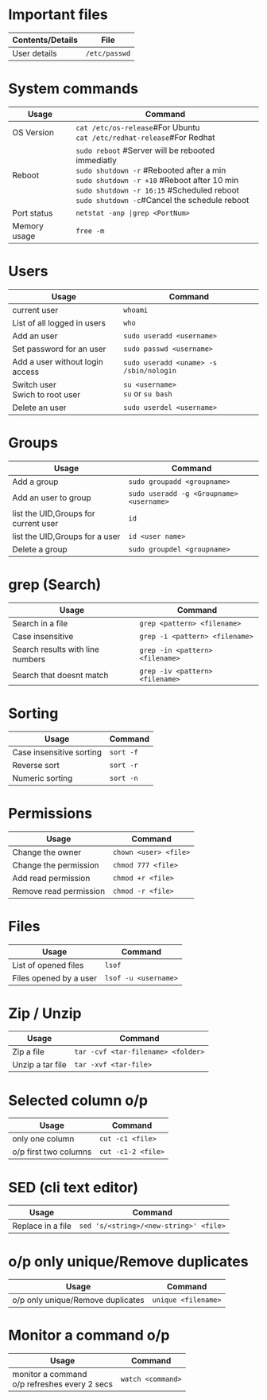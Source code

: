 # Important files
Contents/Details | File
---------------- | ----
User details | `/etc/passwd`

# System commands
Usage | Command
------ | ------
  OS Version | `cat /etc/os-release`#For Ubuntu</br>`cat /etc/redhat-release`#For Redhat
  Reboot | `sudo reboot` #Server will be rebooted immediatly </br>`sudo shutdown -r` #Rebooted after a min </br>`sudo shutdown -r +10` #Reboot after 10 min</br>`sudo shutdown -r 16:15` #Scheduled reboot</br>`sudo shutdown -c`#Cancel the schedule reboot
  Port status | `netstat -anp \|grep <PortNum>`
  Memory usage | `free -m`
  
# Users
Usage | Command
----- | -------
current user | `whoami`
List of all logged in users | `who`
Add an user | `sudo useradd <username>`
Set password for an user | `sudo passwd <username>`
Add a user without login access | `sudo useradd <uname> -s /sbin/nologin`
Switch user<br />Swich to root user | `su <username>` <br /> `su` or `su bash` 
Delete an user | `sudo userdel <username>`


# Groups
Usage | Command
----- | -------
Add a group | `sudo groupadd <groupname>`
Add an user to group | `sudo useradd -g <Groupname> <username>`
list the UID,Groups for current user | `id`  
list the UID,Groups for a user | `id <user name>`
Delete a group | `sudo groupdel <groupname>`

# grep  (Search)
Usage | Command
----- | -------
Search in a file | `grep <pattern> <filename>`
Case insensitive | `grep -i <pattern> <filename>`
Search results with line numbers | `grep -in <pattern> <filename>`
Search that doesnt match | `grep -iv <pattern> <filename>`

# Sorting
Usage | Command
----- | -------
Case insensitive sorting | `sort -f`
Reverse sort | `sort -r`
Numeric sorting | `sort -n`

# Permissions
Usage | Command
----- | -------
Change the owner | `chown <user> <file>`
Change the permission | `chmod 777 <file>`
Add read permission | `chmod +r <file>`
Remove read permission | `chmod -r <file>`

# Files
Usage | Command
----- | -------
List of opened files | `lsof`
Files opened by a user | `lsof -u <username>`

# Zip / Unzip
Usage | Command
----- | -------
Zip a file | `tar -cvf <tar-filename> <folder>`
Unzip a tar file | `tar -xvf <tar-file>`

# Selected column o/p
Usage | Command
----- | -------
only one column | `cut -c1 <file>`
o/p first two columns | `cut -c1-2 <file>`

# SED (cli text editor)
Usage | Command
----- | -------
Replace in a file | `sed 's/<string>/<new-string>' <file>`

# o/p only unique/Remove duplicates
Usage | Command
----- | -------
o/p only unique/Remove duplicates | `unique <filename>`

# Monitor a command o/p
Usage | Command
----- | -------
monitor a command <br/> o/p refreshes every 2 secs| `watch <command>`
